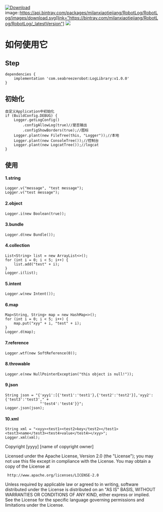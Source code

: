 
[ ![Download](https://api.bintray.com/packages/milanxiaotiejiang/RobotLog/RobotLog/images/download.svg) ](https://bintray.com/milanxiaotiejiang/RobotLog/RobotLog/_latestVersion)
image::https://api.bintray.com/packages/milanxiaotiejiang/RobotLog/RobotLog/images/download.svg[link="https://bintray.com/milanxiaotiejiang/RobotLog/RobotLog/_latestVersion"]
<a href='https://bintray.com/milanxiaotiejiang/RobotLog/RobotLog/_latestVersion'><img src='https://api.bintray.com/packages/milanxiaotiejiang/RobotLog/RobotLog/images/download.svg'></a>

# 如何使用它
## Step 
	dependencies { 
		implementation 'com.seabreezerobot:LogLibrary:v1.0.0'
	}

## 初始化
    自定义Application中初始化
	if (BuildConfig.DEBUG) {
        Logger.getLogConfig()
            .configAllowLog(true)//是否输出
            .configShowBorders(true);//图标
        Logger.plant(new FileTree(this, "Logger"));//本地
        Logger.plant(new ConsoleTree());//控制台
        Logger.plant(new LogcatTree());//logcat
    }
    
## 使用
#### 1.string
    Logger.v("message", "test message");
    Logger.v("test message");
  
#### 2.object
    Logger.i(new Boolean(true));
    
#### 3.bundle
    Logger.d(new Bundle());
    
#### 4.collection
    List<String> list = new ArrayList<>();
    for (int i = 0; i < 5; i++) {
        list.add("test" + i);
    }
    Logger.i(list);
    
#### 5.intent
    Logger.w(new Intent());
    
#### 6.map
    Map<String, String> map = new HashMap<>();
    for (int i = 0; i < 5; i++) {
        map.put("xyy" + i, "test" + i);
    }
    Logger.d(map);
    
#### 7.reference
    Logger.wtf(new SoftReference(0));
    
#### 8.throwable
    Logger.e(new NullPointerException("this object is null!"));
    
#### 9.json
    String json = "{'xyy1':[{'test1':'test1'},{'test2':'test2'}],'xyy2':{'test3':'test3'," +
                    "'test4':'test4'}}";
    Logger.json(json);
    
#### 10.xml
    String xml = "<xyy><test1><test2>key</test2></test1><test3>name</test3><test4>value</test4></xyy>";
    Logger.xml(xml);
    
Copyright [yyyy] [name of copyright owner]

   Licensed under the Apache License, Version 2.0 (the "License");
   you may not use this file except in compliance with the License.
   You may obtain a copy of the License at

     http://www.apache.org/licenses/LICENSE-2.0

   Unless required by applicable law or agreed to in writing, software
   distributed under the License is distributed on an "AS IS" BASIS,
   WITHOUT WARRANTIES OR CONDITIONS OF ANY KIND, either express or implied.
   See the License for the specific language governing permissions and
   limitations under the License.
